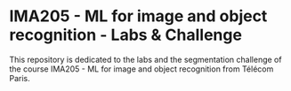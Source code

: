 # IMA205 - ML for image and object recognition - Labs & Challenge
This repository is dedicated to the labs and the segmentation challenge of the course IMA205 - ML for image and object recognition from Télécom Paris.
